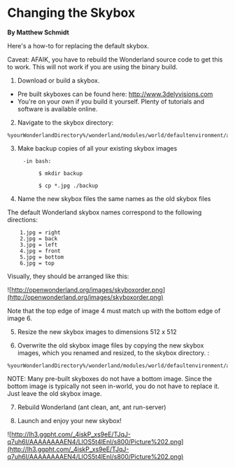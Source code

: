 # Changing the Skybox #
**By Matthew Schmidt**


Here's a how-to for replacing the default skybox.

Caveat: AFAIK, you have to rebuild the Wonderland source code to get this to work. This will not work if you are using the binary build.


1. Download or build a skybox.

  * Pre built skyboxes can be found here: http://www.3delyvisions.com
  * You're on your own if you build it yourself. Plenty of tutorials and software is available online.

2. Navigate to the skybox directory:

```
%yourWonderlandDirectory%/wonderland/modules/world/defaultenvironment/art/skybox1
```

3. Make backup copies of all your existing skybox images

```
     -in bash:

          $ mkdir backup

          $ cp *.jpg ./backup
```

4. Name the new skybox files the same names as the old skybox files

The default Wonderland skybox names correspond to the following
directions:

```
	1.jpg = right
	2.jpg = back
	3.jpg = left
	4.jpg = front
	5.jpg = bottom
	6.jpg = top
```

Visually, they should be arranged like this:

![http://openwonderland.org/images/skyboxorder.png](http://openwonderland.org/images/skyboxorder.png)

Note that the top edge of image 4 must match up with the bottom edge of image 6.

5. Resize the new skybox images to dimensions 512 x 512

6. Overwrite the old skybox image files by copying the new skybox
images, which you renamed and resized, to the skybox directory. :

```
%yourWonderlandDirectory%/wonderland/modules/world/defaultenvironment/art/skybox1
```

NOTE: Many pre-built skyboxes do not have a bottom image. Since the
bottom image is typically not seen in-world, you do not have to
replace it. Just leave the old skybox image.

7. Rebuild Wonderland (ant clean, ant, ant run-server)

8. Launch and enjoy your new skybox!

![http://lh3.ggpht.com/_4iskP_xs9eE/TJqJ-q7uh6I/AAAAAAAAEN4/LlOS5t4lEnI/s800/Picture%202.png](http://lh3.ggpht.com/_4iskP_xs9eE/TJqJ-q7uh6I/AAAAAAAAEN4/LlOS5t4lEnI/s800/Picture%202.png)